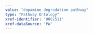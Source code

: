 ```yaml
---
value: "dopamine degradation pathway"
type: "Pathway Ontology"
xref-identifier: "0002511"
xref-dataSource: "PW"
---
```

